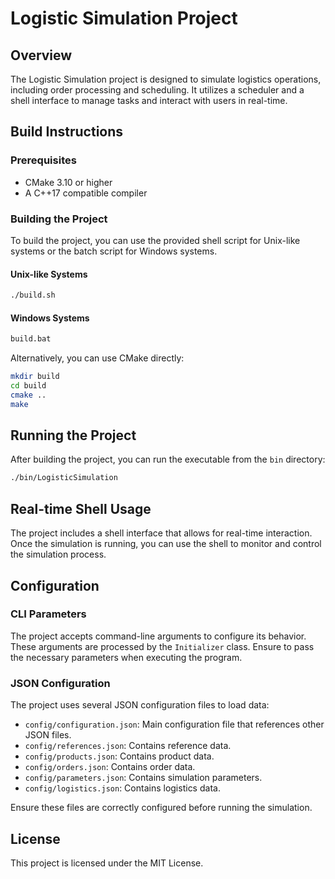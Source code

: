 # Logistic Simulation Project

## Overview

The Logistic Simulation project is designed to simulate logistics operations, including order processing and scheduling. It utilizes a scheduler and a shell interface to manage tasks and interact with users in real-time.

## Build Instructions

### Prerequisites

- CMake 3.10 or higher
- A C++17 compatible compiler

### Building the Project

To build the project, you can use the provided shell script for Unix-like systems or the batch script for Windows systems.

#### Unix-like Systems

```bash
./build.sh
```

#### Windows Systems

```cmd
build.bat
```

Alternatively, you can use CMake directly:

```bash
mkdir build
cd build
cmake ..
make
```

## Running the Project

After building the project, you can run the executable from the `bin` directory:

```bash
./bin/LogisticSimulation
```

## Real-time Shell Usage

The project includes a shell interface that allows for real-time interaction. Once the simulation is running, you can use the shell to monitor and control the simulation process.

## Configuration

### CLI Parameters

The project accepts command-line arguments to configure its behavior. These arguments are processed by the `Initializer` class. Ensure to pass the necessary parameters when executing the program.

### JSON Configuration

The project uses several JSON configuration files to load data:

- `config/configuration.json`: Main configuration file that references other JSON files.
- `config/references.json`: Contains reference data.
- `config/products.json`: Contains product data.
- `config/orders.json`: Contains order data.
- `config/parameters.json`: Contains simulation parameters.
- `config/logistics.json`: Contains logistics data.

Ensure these files are correctly configured before running the simulation.

## License

This project is licensed under the MIT License.
